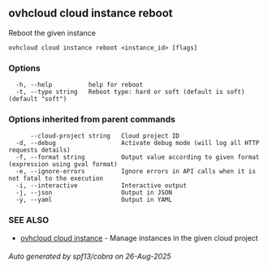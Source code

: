 ## ovhcloud cloud instance reboot

Reboot the given instance

```
ovhcloud cloud instance reboot <instance_id> [flags]
```

### Options

```
  -h, --help          help for reboot
  -t, --type string   Reboot type: hard or soft (default is soft) (default "soft")
```

### Options inherited from parent commands

```
      --cloud-project string   Cloud project ID
  -d, --debug                  Activate debug mode (will log all HTTP requests details)
  -f, --format string          Output value according to given format (expression using gval format)
  -e, --ignore-errors          Ignore errors in API calls when it is not fatal to the execution
  -i, --interactive            Interactive output
  -j, --json                   Output in JSON
  -y, --yaml                   Output in YAML
```

### SEE ALSO

* [ovhcloud cloud instance](ovhcloud_cloud_instance.md)	 - Manage instances in the given cloud project

###### Auto generated by spf13/cobra on 26-Aug-2025
